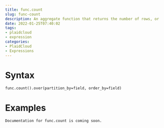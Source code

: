 ```yaml
---
title: func.count
slug: func-count
description: An aggregate function that returns the number of rows, or the number of non-NULL rows
date: 2022-01-25T07:40:02
tags:
- plaidcloud
- expression
categories:
- PlaidCloud
- Expressions
---
```



# Syntax



```
func.count().over(partition_by=field, order_by=field) 
```


# Examples



```
Documentation for func.count is coming soon.
```
